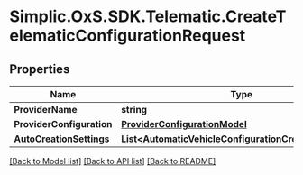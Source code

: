 # Simplic.OxS.SDK.Telematic.CreateTelematicConfigurationRequest

## Properties

Name | Type | Description | Notes
------------ | ------------- | ------------- | -------------
**ProviderName** | **string** |  | 
**ProviderConfiguration** | [**ProviderConfigurationModel**](ProviderConfigurationModel.md) |  | [optional] 
**AutoCreationSettings** | [**List&lt;AutomaticVehicleConfigurationCreationSettings&gt;**](AutomaticVehicleConfigurationCreationSettings.md) |  | [optional] 

[[Back to Model list]](../README.md#documentation-for-models) [[Back to API list]](../README.md#documentation-for-api-endpoints) [[Back to README]](../README.md)

